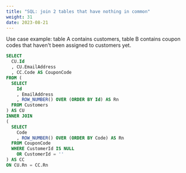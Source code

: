 ```yaml
---
title: "SQL: join 2 tables that have nothing in common"
weight: 31
date: 2023-08-21
---
```


Use case example: table A contains customers, table B contains coupon codes that haven't been assigned to customers yet.

```sql
SELECT
  CU.Id
  , CU.EmailAddress
  , CC.Code AS CouponCode
FROM (
  SELECT
    Id
    , EmailAddress
    , ROW_NUMBER() OVER (ORDER BY Id) AS Rn
  FROM Customers
) AS CU
INNER JOIN
(
  SELECT
    Code
    , ROW_NUMBER() OVER (ORDER BY Code) AS Rn
  FROM CouponCode
  WHERE CustomerId IS NULL
    OR CustomerId = ''
) AS CC
ON CU.Rn = CC.Rn
```
